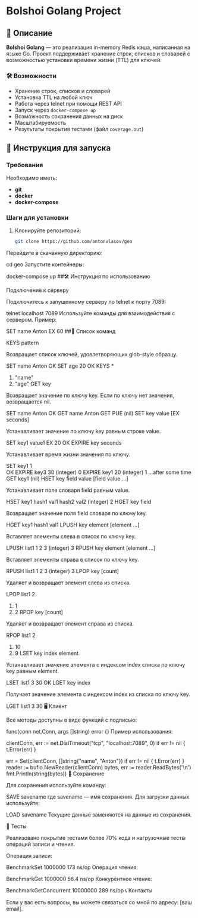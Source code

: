 # Bolshoi Golang Project

## 📖 Описание

**Bolshoi Golang** — это реализация in-memory Redis кэша, написанная на языке Go. Проект поддерживает хранение строк, списков и словарей с возможностью установки времени жизни (TTL) для ключей. 

### 🛠️ Возможности
- Хранение строк, списков и словарей
- Установка TTL на любой ключ
- Работа через telnet при помощи REST API
- Запуск через `docker-compose up`
- Возможность сохранения данных на диск
- Масштабируемость
- Результаты покрытия тестами (файл `coverage.out`)

## 🚀 Инструкция для запуска

### Требования
Необходимо иметь:
- **git**
- **docker**
- **docker-compose**

### Шаги для установки
1. Клонируйте репозиторий:
   ```bash
   git clone https://github.com/antonvlasov/geo
Перейдите в скачанную директорию:

cd geo
Запустите контейнеры:

docker-compose up
##🛠️ Инструкция по использованию

Подключение к серверу

Подключитесь к запущенному серверу по telnet к порту 7089:

telnet localhost 7089
Используйте команды для взаимодействия с сервером. Пример:

SET name Anton EX 60
##📜 Список команд

KEYS pattern

Возвращает список ключей, удовлетворяющих glob-style образцу.

SET name Anton
OK
SET age 20
OK
KEYS *
1) "name"
2) "age"
GET key

Возвращает значение по ключу key. Если по ключу нет значения, возвращается nil.

SET name Anton
OK
GET name
Anton
GET PUE
(nil)
SET key value [EX seconds]

Устанавливает значение по ключу key равным строке value.

SET key1 value1 EX 20
OK
EXPIRE key seconds

Устанавливает время жизни значения по ключу.

SET key1 1     
OK
EXPIRE key3 30
(integer) 0
EXPIRE key1 20
(integer) 1
...after some time
GET key1
(nil)
HSET key field value [field value ...]

Устанавливает поле словаря field равным value.

HSET key1 hash1 val1 hash2 val2
(integer) 2
HGET key field

Возвращает значение поля field словаря по ключу key.

HGET key1 hash1
val1
LPUSH key element [element ...]

Вставляет элементы слева в список по ключу key.

LPUSH list1 1 2 3
(integer) 3
RPUSH key element [element ...]

Вставляет элементы справа в список по ключу key.

RPUSH list1 1 2 3
(integer) 3
LPOP key [count]

Удаляет и возвращает элемент слева из списка.

LPOP list1 2
1) 1
2) 2
RPOP key [count]

Удаляет и возвращает элемент справа из списка.

RPOP list1 2
1) 10
2) 9
LSET key index element

Устанавливает значение элемента с индексом index списка по ключу key равным element.

LSET list1 3 30
OK
LGET key index

Получает значение элемента с индексом index из списка по ключу key.

LGET list1 3
30
🖥️ Клиент

Все методы доступны в виде функций с подписью:

func(conn net.Conn, args []string) error {}
Пример использования:

clientConn, err := net.DialTimeout("tcp", "localhost:7089", 0)
if err != nil {
    t.Error(err)
}

err = Set(clientConn, []string{"name", "Anton"})
if err != nil {
    t.Error(err)
}
reader := bufio.NewReader(clientConn)
bytes, err := reader.ReadBytes('\n')
fmt.Println(string(bytes))
💾 Сохранение

Для сохранения используйте команду:

SAVE savename
где savename — имя сохранения. Для загрузки данных используйте:

LOAD savename
Текущие данные заменяются на данные из сохранения.

🧪 Тесты

Реализовано покрытие тестами более 70% кода и нагрузочные тесты операций записи и чтения.

Операция записи:

BenchmarkSet             1000000               173 ns/op
Операция чтения:

BenchmarkGet             1000000                56.4 ns/op
Конкурентное чтение:

BenchmarkGetConcurrent            10000000               289 ns/op
📞 Контакты

Если у вас есть вопросы, вы можете связаться со мной по адресу: [ваш email].

